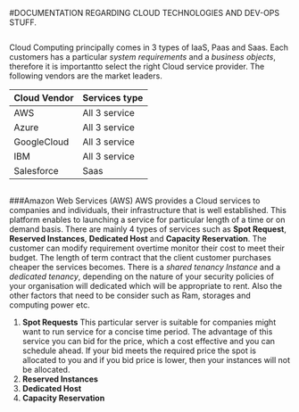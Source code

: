 #DOCUMENTATION REGARDING CLOUD TECHNOLOGIES AND DEV-OPS STUFF.
```
```
Cloud Computing  principally comes in 3 types of IaaS, Paas and Saas.
Each customers has a particular *system requirements* and a *business objects*, therefore it is importantto  select the right Cloud service provider. 
The following vendors are the market leaders.


|Cloud Vendor|Services type|
|------------|-------------|
| AWS        |All 3 service|
|Azure       |All 3 service|             
|GoogleCloud |All 3 service|
|IBM         |All 3 service|
|Salesforce  | Saas        |
```
```
###Amazon Web Services (AWS)
AWS  provides a Cloud services to  companies and individuals, their infrastructure that is well established. This platform enables to launching a service for particular length of a time or on demand basis. There are mainly 4 types of services such as __Spot Request__, __Reserved Instances__, __Dedicated Host__ and __Capacity Reservation__. The customer can modify requirement overtime monitor their cost to meet their budget. The length of term contract that the client customer purchases cheaper the services becomes.
There is a _shared tenancy Instance_ and a _dedicated tenancy_, depending on the nature of your security policies of your organisation will dedicated which will be appropriate to rent.  Also the other factors that need to be consider such as Ram, storages and computing power etc. 
1.	__Spot Requests__
This particular server is suitable for companies might want to run service for a concise time period. The advantage of this service you can bid for the price, which a cost effective and you can schedule ahead. If your bid meets the required price the spot is allocated to you and if you bid price is lower, then your instances will not be allocated.
2.	__Reserved Instances__
3.	__Dedicated Host__
4.	__Capacity Reservation__


 



 


